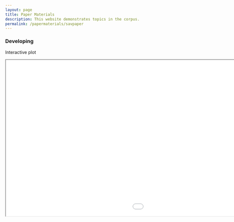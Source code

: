 ```yaml
---
layout: page
title: Paper Materials
description: This website demonstrates topics in the corpus.
permalink: /papermaterials/savpaper
---
```


### Developing

Interactive plot


<iframe src="/assets/av_stm_model.html" height="500" width="1500"></iframe>

